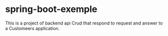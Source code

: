 # spring-boot-exemple
This is a project of backend api Crud that respond to request and answer to a Customeers application.
